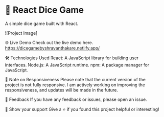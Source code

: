 # 🎲 React Dice Game

A simple dice game built with React.

![Project Image]



🌐 Live Demo
Check out the live demo here.
https://dicegamebyshravanthakare.netlify.app/

🛠️ Technologies Used
React: A JavaScript library for building user interfaces.
Node.js: A JavaScript runtime.
npm: A package manager for JavaScript.

📱 Note on Responsiveness
Please note that the current version of the project is not fully responsive. I am actively working on improving the responsiveness, and updates will be made in the future.

📢 Feedback
If you have any feedback or issues, please open an issue.

🌟 Show your support
Give a ⭐️ if you found this project helpful or interesting!
